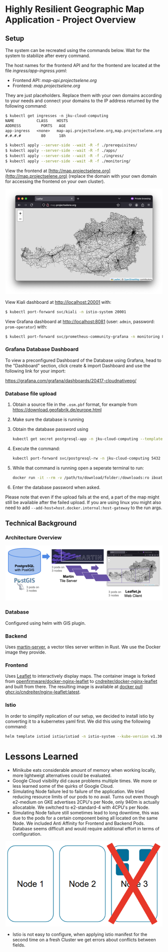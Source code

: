 # Highly Resilient Geographic Map Application - Project Overview

## Setup

The system can be recreated using the commands below. Wait for the system to stabilize after every command.

The host names for the frontend API and for the frontend are located at the file _ingress/app-ingress.yaml_:
* Frontend API: _map-api.projectselene.org_
* Frontend: _map.projectselene.org_

They are just placeholders. Replace them with your own domains according to your needs and connect your domains to the IP address returned by the following command:

```
$ kubectl get ingresses -n jku-cloud-computing
NAME          CLASS    HOSTS                                             ADDRESS         PORTS   AGE
app-ingress   <none>   map-api.projectselene.org,map.projectselene.org   #.#.#.#         80      18h
```

```bash
$ kubectl apply --server-side --wait -R -f ./prerequisites/
$ kubectl apply --server-side --wait -R -f ./apps/
$ kubectl apply --server-side --wait -R -f ./ingress/
$ kubectl apply --server-side --wait -R -f ./monitoring/
```

View the frontend at [http://map.projectselene.org](http://map.projectselene.org) (replace the domain with your own domain for accessing the frontend on your own cluster).

![Leaflet Frontend](illustrations/frontend.png)

View Kiali dashboard at [http://localhost:20001](http://localhost:20001) with:

```bash
$ kubectl port-forward svc/kiali -n istio-system 20001
```

View Grafana dashboard at [http://localhost:8081](http://localhost:8081) (user: `admin`, password: `prom-operator`) with:

```bash
$ kubectl port-forward svc/prometheus-community-grafana -n monitoring 8081:80
```

### Grafana Database Dashboard

To view a preconfigured Dashboard of the Database using Grafana, head to the "Dashboard" section, click create & import Dashboard and use the following link for your import:

https://grafana.com/grafana/dashboards/20417-cloudnativepg/

### Database file upload

1. Obtain a source file in the `.osm.pbf` format, for example from https://download.geofabrik.de/europe.html
1. Make sure the database is running
1. Obtain the database password using 
    
    ```bash
    kubectl get secret postgresql-app -n jku-cloud-computing --template={{.data.password}} | base64 -d
    ```
1. Execute the command:
   
    ```bash
    kubectl port-forward svc/postgresql-rw -n jku-cloud-computing 5432
    ```
2. While that command is running open a seperate terminal to run:
    
    ```bash
    docker run -it --rm -v /path/to/download/folder:/downloads:ro iboates/osm2pgsql -U app -d app -H host.docker.internal --number-processes 4 /downloads/your-file-name-here.osm.pbf -W
    ```
3. Enter the database password when asked.

Please note that even if the upload fails at the end, a part of the map might still be available after the failed upload. If you are using linux you might also need to add `--add-host=host.docker.internal:host-gateway` to the run args.

## Technical Background

### Architecture Overview

![Architecture Overview](illustrations/architecture.png)

### Database

Configured using helm with GIS plugin.

### Backend

Uses [martin-server](https://martin.maplibre.org/), a vector tiles server written in Rust. We use the Docker image they provide.

### Frontend

Uses [Leaflet](https://leafletjs.com/) to interactively display maps. The container image is forked from [openfirmware/docker-nginx-leaflet](https://github.com/openfirmware/docker-nginx-leaflet) to [cndreiter/docker-nginx-leaflet](https://github.com/cndreiter/docker-nginx-leaflet) and built from there. The resulting image is available at [docker pull ghcr.io/cndreiter/nginx-leaflet:latest](ghcr.io/cndreiter/nginx-leaflet:latest).

### Istio

In order to simplify replication of our setup, we decided to install istio by converting it to a kubernetes yaml first. We did this using the following command:
```bash
helm template istiod istio/istiod -n istio-system --kube-version v1.30.5 > istio.yaml
```

# Lessons Learned

- Minikube eats considerable amount of memory when working locally, more lightweigt alternatives could be evaluated.
- Google Cloud visibility did cause problems multiple times. We more or less learned some of the quirks of Google Cloud.
- Simulating Node failure led to failure of the application. We tried reducing resource limits of our pods to no avail. Turns out even though e2-medium on GKE advertises 2CPU's per Node, only 940m is actually allocatable. We switched to e2-standard-4 with 4CPU's per Node.
- Simulating Node failure still sometimes lead to long downtime, this was due to the pods for a certain component being all located on the same Node. We included Anti Affinity for Frontend and Backend Pods. Database seems difficult and would require additional effort in terms of configuration.

![Application Downtime during Node Failure](illustrations/node_failure.png)

- Istio is not easy to configure, when applying istio manifest for the second time on a fresh Cluster we get errors about conflicts between fields.
